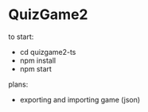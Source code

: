 # QuizGame2

to start:
- cd quizgame2-ts
- npm install
- npm start

plans:
- exporting and importing game (json)
